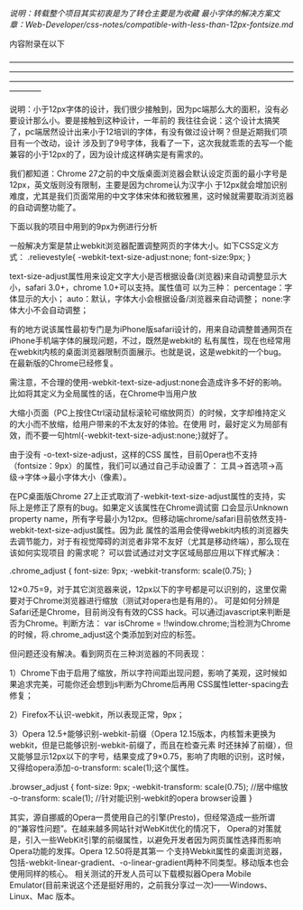 *说明：转载整个项目其实初衷是为了转仓主要是为收藏 最小字体的解决方案文章：Web-Developer/css-notes/compatible-with-less-than-12px-fontsize.md*


内容附录在以下

————————————————————————————————————————————————————————————————————————————————————————————————————————————————


说明：小于12px字体的设计，我们很少接触到，因为pc端那么大的面积，没有必要设计那么小。要是接触到这种设计，一年前的 我往往会说：这个设计太搞笑了，pc端居然设计出来小于12培训的字体，有没有做过设计啊？但是近期我们项目有一个改动，设计 涉及到了9号字体，我看了一下，这次我就乖乖的去写一个能兼容的小于12px的了，因为设计成这样确实是有需求的。

我们都知道：Chrome 27之前的中文版桌面浏览器会默认设定页面的最小字号是12px，英文版则没有限制，主要是因为chrome认为汉字小 于12px就会增加识别难度，尤其是我们页面常用的中文字体宋体和微软雅黑，这时候就需要取消浏览器的自动调整功能了。

下面以我的项目中用到的9px为例进行分析

一般解决方案是禁止webkit浏览器配置调整网页的字体大小。如下CSS定义方式： .relievestyle{ -webkit-text-size-adjust:none; font-size:9px; }

text-size-adjust属性用来设定文字大小是否根据设备(浏览器)来自动调整显示大小，safari 3.0+，chrome 1.0+可以支持。属性值可 以为三种：
percentage：字体显示的大小；
auto：默认，字体大小会根据设备/浏览器来自动调整； none:字体大小不会自动调整；

有的地方说该属性最初专门是为iPhone版safari设计的，用来自动调整普通网页在iPhone手机端字体的展现问题，不过，既然是webkit的 私有属性，现在也经常用在webkit内核的桌面浏览器限制页面展示。也就是说，这是webkit的一个bug。在最新版的Chrome已经修复。

需注意，不合理的使用-webkit-text-size-adjust:none会造成许多不好的影响。比如将其定义为全局属性的话，在Chrome中当用户放

大缩小页面（PC上按住Ctrl滚动鼠标滚轮可缩放网页）的时候，文字却维持定义的大小而不放缩，给用户带来的不太友好的体验。在使用 时，最好定义为局部有效，而不要一句html{-webkit-text-size-adjust:none;}就好了。

由于没有 -o-text-size-adjust，这样的CSS 属性，目前Opera也不支持（fontsize：9px）的属性，我们可以通过自己手动设置了： 工具->首选项->高级->字体->最小字体大小（像素）。

在PC桌面版Chrome 27上正式取消了-webkit-text-size-adjust属性的支持，实际上是修正了原有的bug。如果定义该属性在Chrome调试窗 口会显示Unknown property name，所有字号最小为12px。但移动端chrome/safari目前依然支持-webkit-text-size-adjust属性。因为此 属性的滥用会使得webkit内核的浏览器失去调节能力，对于有视觉障碍的浏览者非常不友好（尤其是移动终端），那么现在该如何实现项目 的需求呢？
可以尝试通过对文字区域局部应用以下样式解决：

.chrome_adjust {
font-size: 9px;
-webkit-transform: scale(0.75);
}

12×0.75=9，对于其它浏览器来说，12px以下的字号都是可以识别的，这里仅需要对于Chrome浏览器进行缩放（测试对opera也是有用的）。 可是如何分辨是Safari还是Chrome，目前尚没有有效的CSS hack。可以通过javascript来判断是否为Chrome。判断方法： var isChrome = !!window.chrome;当检测为Chrome的时候，将.chrome_adjust这个类添加到对应的标签。

但问题还没有解决。看到网页在三种浏览器的不同表现：

1）Chrome下由于启用了缩放，所以字符间距出现问题，影响了美观，这时候如果追求完美，可能你还会想到js判断为Chrome后再用 CSS属性letter-spacing去修复；

2）Firefox不认识-webkit，所以表现正常，9px；

3）Opera 12.5+能够识别-webkit-前缀（Opera 12.15版本，内核暂未更换为webkit，但是已能够识别-webkit-前缀了，而且在检查元素 时还抹掉了前缀），但又能够显示12px以下的字号，结果变成了9×0.75，影响了肉眼的识别，这时候，又得给opera添加-o-transform: scale(1);这个属性。

.browser_adjust {
font-size: 9px;
-webkit-transform: scale(0.75); //居中缩放 -o-transform: scale(1); //针对能识别-webkit的opera browser设置
}

其实，源自挪威的Opera一贯使用自己的引擎(Presto)，但经常造成一些所谓的“兼容性问题”。在越来越多网站针对WebKit优化的情况下， Opera的对策就是，引入一些WebKit引擎的前缀属性，以避免开发者因为网页属性选择而影响Opera功能的发挥。Opera 12.50将是其第一 个支持Webkit属性的桌面浏览器，包括-webkit-linear-gradient、-o-linear-gradient两种不同类型。移动版本也会使用同样的核心。 相关测试的开发人员可以下载模拟器Opera Mobile Emulator(目前来说这个还是挺好用的，之前我分享过一次)——Windows、Linux、Mac 版本。
